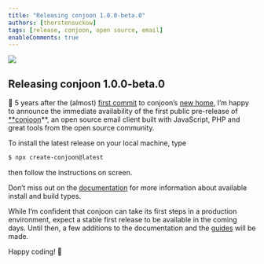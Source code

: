 ```yaml
---
title: "Releasing conjoon 1.0.0-beta.0"
authors: [thorstensuckow]
tags: [release, conjoon, open source, email]
enableComments: true
---
```

![](https://cdn-images-1.medium.com/max/2736/0*HWdUhNVaz3OI-bRw.png)

## Releasing conjoon 1.0.0-beta.0

🎉 5 years after the (almost) [first commit](https://github.com/conjoon/conjoon/commit/ca075e548a644011e0d9fbaa3321bcff7aa8f998) to conjoon’s [new home](https://github.com/conjoon/conjoon), I’m happy to announce the immediate availability of the first public pre-release of [**conjoon](https://conjoon.org)**, an open source email client built with JavaScript, PHP and great tools from the open source community.

To install the latest release on your local machine, type

```bash
$ npx create-conjoon@latest
```

then follow the instructions on screen.
<!--truncate-->
Don’t miss out on the [documentation](https://www.conjoon.org/docs) for more information about available install and build types.

While I’m confident that conjoon can take its first steps in a production environment, expect a stable first release to be available in the coming days. Until then, a few additions to the documentation and the [guides](https://www.conjoon.org/docs/category/guides) will be made.

Happy coding! 🎈
